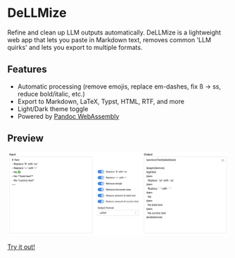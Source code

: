 # DeLLMize

Refine and clean up LLM outputs automatically.
DeLLMize is a lightweight web app that lets you paste in Markdown text, removes common 'LLM quirks' and lets you export to multiple formats.

## Features

- Automatic processing (remove emojis, replace em-dashes, fix ß → ss, reduce bold/italic, etc.)
- Export to Markdown, LaTeX, Typst, HTML, RTF, and more
- Light/Dark theme toggle
- Powered by [Pandoc WebAssembly](https://github.com/tweag/pandoc-wasm)

## Preview

<img src="./assets/hero.png" style="border-radius: 5px" alt="Hero Image" width="800"/>

[Try it out!](https://marcow03.github.io/dellmize)
